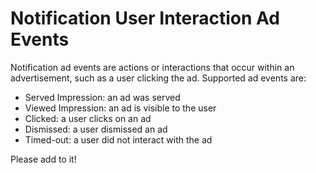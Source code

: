 # Notification User Interaction Ad Events

Notification ad events are actions or interactions that occur within an advertisement, such as a user clicking the ad. Supported ad events are:

- Served Impression: an ad was served
- Viewed Impression: an ad is visible to the user
- Clicked: a user clicks on an ad
- Dismissed: a user dismissed an ad
- Timed-out: a user did not interact with the ad

Please add to it!

